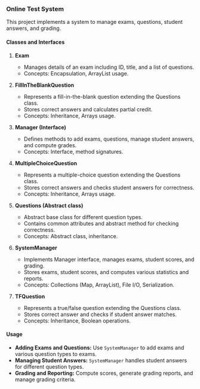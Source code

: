 ### Online Test System

This project implements a system to manage exams, questions, student answers, and grading.

#### Classes and Interfaces

1. **Exam**
   - Manages details of an exam including ID, title, and a list of questions.
   - Concepts: Encapsulation, ArrayList usage.

2. **FillInTheBlankQuestion**
   - Represents a fill-in-the-blank question extending the Questions class.
   - Stores correct answers and calculates partial credit.
   - Concepts: Inheritance, Arrays usage.

3. **Manager (Interface)**
   - Defines methods to add exams, questions, manage student answers, and compute grades.
   - Concepts: Interface, method signatures.

4. **MultipleChoiceQuestion**
   - Represents a multiple-choice question extending the Questions class.
   - Stores correct answers and checks student answers for correctness.
   - Concepts: Inheritance, Arrays usage.

5. **Questions (Abstract class)**
   - Abstract base class for different question types.
   - Contains common attributes and abstract method for checking correctness.
   - Concepts: Abstract class, inheritance.

6. **SystemManager**
   - Implements Manager interface, manages exams, student scores, and grading.
   - Stores exams, student scores, and computes various statistics and reports.
   - Concepts: Collections (Map, ArrayList), File I/O, Serialization.

7. **TFQuestion**
   - Represents a true/false question extending the Questions class.
   - Stores correct answer and checks if student answer matches.
   - Concepts: Inheritance, Boolean operations.

#### Usage

- **Adding Exams and Questions:** Use `SystemManager` to add exams and various question types to exams.
- **Managing Student Answers:** `SystemManager` handles student answers for different question types.
- **Grading and Reporting:** Compute scores, generate grading reports, and manage grading criteria.
